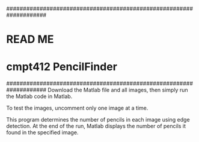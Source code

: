 ####################################################################
# READ ME
# cmpt412 PencilFinder
####################################################################
Download the Matlab file and all images, then simply run the Matlab
code in Matlab.

To test the images, uncomment only one image at a time.

This program determines the number of pencils in each image using 
edge detection. At the end of the run, Matlab displays the number
of pencils it found in the specified image.
